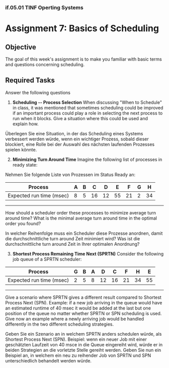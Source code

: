 ### if.05.01 TINF Operting Systems

# Assignment 7: Basics of Scheduling
## Objective
The goal of this week's assignment is to make you familiar with basic terms and questions concerning scheduling.

## Required Tasks
Answer the following questions

1. **Scheduling -- Process Selection**
When discussing "When to Schedule" in class, it was mentioned that sometimes scheduling could be improved if an important process could play a role in selecting the next process to run when it blocks. Give a situation where this could be used and explain how.

Überlegen Sie eine Situation, in der das Scheduling eines Systems verbessert werden würde, wenn ein wichtiger Prozess, sobald dieser blockiert, eine Rolle bei der Auswahl des nächsten laufenden Prozesses spielen könnte.

2. **Minimizing Turn Around Time**
Imagine the following list of processes in ready state:

Nehmen Sie folgende Liste von Prozessen im Status Ready an:

| Process |A | B | C | D | E | F | G | H |
| --- | --- | --- | --- | --- | --- | --- | --- | --- |
Expected run time (msec) | 8 | 5 | 16 | 12 | 55 | 21 | 2 | 34
---

How should a scheduler order these processes to minimize average turn around time? What is the minimal average turn around time in the optimal order you found?

In welcher Reihenfolge muss ein Scheduler diese Prozesse anordnen, damit die durchschnittliche turn around Zeit minimiert wird? Was ist die durchschnittliche turn around Zeit in Ihrer optimalen Anordnung?

3. **Shortest Process Remaining Time Next (SPRTN)**
Consider the following job queue of a SPRTN scheduler:

| Process |G | B | A | D | C | F | H | E |
| --- | --- | --- | --- | --- | --- | --- | --- | --- |
Expected run time (msec) | 2 | 5 | 8 | 12 | 16 | 21 | 34 | 55
---

Give a scenario where SPRTN gives a different result compared to Shortest Process Next (SPN). Example: if a new job arriving in the queue would have an estimated runtime of 40 msec it would be added at the last but one position of the queue no matter whether SPRTN or SPN scheduling is used. Give now an example where a newly arriving job would be handled differently in the two different scheduling strategies.

Geben Sie ein Szenario an in welchem SPRTN anders schedulen würde, als Shortest Process Next (SPN). Beispiel: wenn ein neuer Job mit einer geschätzten Laufzeit von 40 msce in die Queue eingereiht wird, würde er in beiden Strategien an die vorletzte Stelle gereiht werden. Geben Sie nun ein Beispiel an, in welchem ein neu zu reihender Job von SPRTN und SPN unterschiedlich behandelt werden würde.

